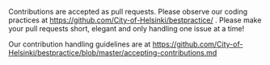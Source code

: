 Contributions are accepted as pull requests. Please observe our coding
practices at <https://github.com/City-of-Helsinki/bestpractice/> .
Please make your pull requests short, elegant and only handling one
issue at a time!

Our contribution handling guidelines are at
<https://github.com/City-of-Helsinki/bestpractice/blob/master/accepting-contributions.md>
